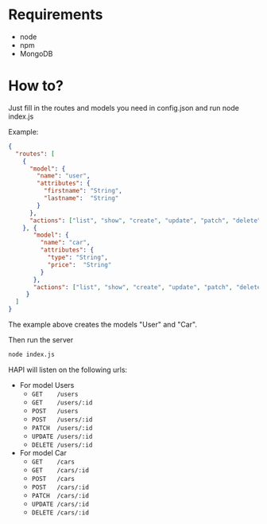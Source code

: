 # Requirements

* node
* npm
* MongoDB

# How to?

Just fill in the routes and models you need in config.json and run node index.js

Example:
```json
{
  "routes": [
    {
      "model": {
        "name": "user",
        "attributes": {
          "firstname": "String",
          "lastname":  "String"
        }
      },
      "actions": ["list", "show", "create", "update", "patch", "delete"]
    }, {
       "model": {
         "name": "car",
         "attributes": {
           "type": "String",
           "price":  "String"
         }
       },
       "actions": ["list", "show", "create", "update", "patch", "delete"]
     }
  ]
}
```

The example above creates the models "User" and "Car".

Then run the server

```bash
node index.js
```

HAPI will listen on the following urls:
* For model Users
  * `GET    /users`
  * `GET    /users/:id`
  * `POST   /users`
  * `POST   /users/:id`
  * `PATCH  /users/:id`
  * `UPDATE /users/:id`
  * `DELETE /users/:id`
* For model Car
  * `GET    /cars`
  * `GET    /cars/:id`
  * `POST   /cars`
  * `POST   /cars/:id`
  * `PATCH  /cars/:id`
  * `UPDATE /cars/:id`
  * `DELETE /cars/:id`